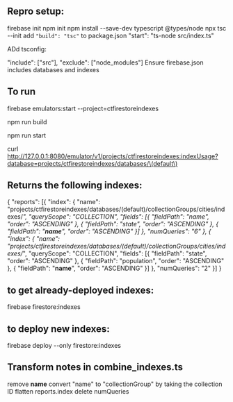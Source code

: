 ## Repro setup:

firebase init
npm init
npm install --save-dev typescript @types/node
npx tsc --init
add `"build": "tsc"` to package.json
  "start": "ts-node src/index.ts"

ADd tsconfig:

  "include": ["src"],
  "exclude": ["node_modules"]
Ensure firebase.json includes databases and indexes


## To run
firebase emulators:start --project=ctfirestoreindexes

npm run build

npm run start

curl http://127.0.0.1:8080/emulator/v1/projects/ctfirestoreindexes:indexUsage?database=projects/ctfirestoreindexes/databases/\(default\)

## Returns the following indexes:
{
  "reports": [{
    "index": {
      "name": "projects/ctfirestoreindexes/databases/(default)/collectionGroups/cities/indexes/_",
      "queryScope": "COLLECTION",
      "fields": [{
        "fieldPath": "name",
        "order": "ASCENDING"
      }, {
        "fieldPath": "state",
        "order": "ASCENDING"
      }, {
        "fieldPath": "__name__",
        "order": "ASCENDING"
      }]
    },
    "numQueries": "6"
  }, {
    "index": {
      "name": "projects/ctfirestoreindexes/databases/(default)/collectionGroups/cities/indexes/_",
      "queryScope": "COLLECTION",
      "fields": [{
        "fieldPath": "state",
        "order": "ASCENDING"
      }, {
        "fieldPath": "population",
        "order": "ASCENDING"
      }, {
        "fieldPath": "__name__",
        "order": "ASCENDING"
      }]
    },
    "numQueries": "2"
  }]
}

## to get already-deployed indexes:
firebase firestore:indexes

## to deploy new indexes:
firebase deploy --only firestore:indexes

## Transform notes in combine_indexes.ts
remove __name__
convert "name" to "collectionGroup" by taking the collection ID
flatten reports.index
delete numQueries